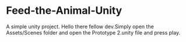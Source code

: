 # Feed-the-Animal-Unity
A simple unity project.
Hello there fellow dev.Simply open the Assets/Scenes folder and open the Prototype 2.unity file and press play.

